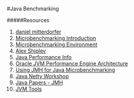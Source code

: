 #Java Benchmarking

#####Resources
1. [daniel mitterdorfer](https://github.com/danielmitterdorfer)
2. [Microbenchmarking Introduction](http://daniel.mitterdorfer.name/articles/2014/jmh-microbenchmarking-intro/)
3. [Microbenchmarking Environment](http://daniel.mitterdorfer.name/articles/2014/microbenchmarking-environment/)
4. [Alex Shiplev](http://shipilev.net/)
5. [Java Performance Info](http://java-performance.info/jmh/)
6. [Oracle JVM Performance Engine Architecture](http://www.oracle.com/technetwork/java/whitepaper-135217.html)
7. [Using JMH for Java Microbenchmarking](http://nitschinger.at/Using-JMH-for-Java-Microbenchmarking/)
8. [Java Netty Workshop](https://github.com/daschl/netty-workshop)
9. [Java Papers - JMH](http://javapapers.com/java/java-micro-benchmark-with-jmh/)
10. [JVM Tools](https://github.com/aragozin/jvm-tools)


